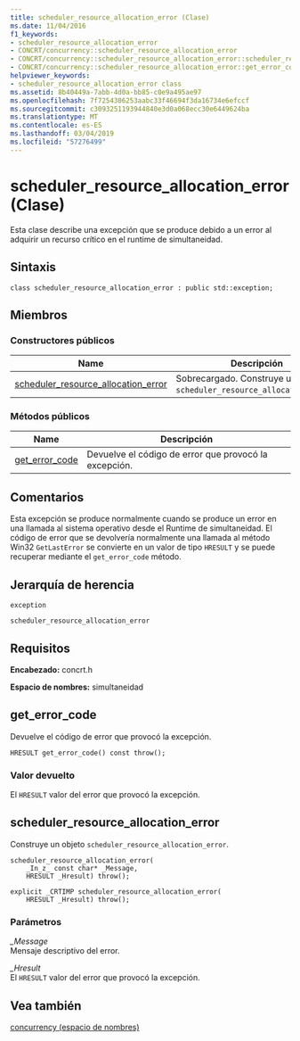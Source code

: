 ```yaml
---
title: scheduler_resource_allocation_error (Clase)
ms.date: 11/04/2016
f1_keywords:
- scheduler_resource_allocation_error
- CONCRT/concurrency::scheduler_resource_allocation_error
- CONCRT/concurrency::scheduler_resource_allocation_error::scheduler_resource_allocation_error
- CONCRT/concurrency::scheduler_resource_allocation_error::get_error_code
helpviewer_keywords:
- scheduler_resource_allocation_error class
ms.assetid: 8b40449a-7abb-4d0a-bb85-c0e9a495ae97
ms.openlocfilehash: 7f7254306253aabc33f46694f3da16734e6efccf
ms.sourcegitcommit: c3093251193944840e3d0a068ecc30e6449624ba
ms.translationtype: MT
ms.contentlocale: es-ES
ms.lasthandoff: 03/04/2019
ms.locfileid: "57276499"
---
```

# <a name="schedulerresourceallocationerror-class"></a>scheduler_resource_allocation_error (Clase)

Esta clase describe una excepción que se produce debido a un error al adquirir un recurso crítico en el runtime de simultaneidad.

## <a name="syntax"></a>Sintaxis

```
class scheduler_resource_allocation_error : public std::exception;
```

## <a name="members"></a>Miembros

### <a name="public-constructors"></a>Constructores públicos

|Name|Descripción|
|----------|-----------------|
|[scheduler_resource_allocation_error](#ctor)|Sobrecargado. Construye un objeto `scheduler_resource_allocation_error`.|

### <a name="public-methods"></a>Métodos públicos

|Name|Descripción|
|----------|-----------------|
|[get_error_code](#get_error_code)|Devuelve el código de error que provocó la excepción.|

## <a name="remarks"></a>Comentarios

Esta excepción se produce normalmente cuando se produce un error en una llamada al sistema operativo desde el Runtime de simultaneidad. El código de error que se devolvería normalmente una llamada al método Win32 `GetLastError` se convierte en un valor de tipo `HRESULT` y se puede recuperar mediante el `get_error_code` método.

## <a name="inheritance-hierarchy"></a>Jerarquía de herencia

`exception`

`scheduler_resource_allocation_error`

## <a name="requirements"></a>Requisitos

**Encabezado:** concrt.h

**Espacio de nombres:** simultaneidad

##  <a name="get_error_code"></a> get_error_code

Devuelve el código de error que provocó la excepción.

```
HRESULT get_error_code() const throw();
```

### <a name="return-value"></a>Valor devuelto

El `HRESULT` valor del error que provocó la excepción.

##  <a name="ctor"></a> scheduler_resource_allocation_error

Construye un objeto `scheduler_resource_allocation_error`.

```
scheduler_resource_allocation_error(
    _In_z_ const char* _Message,
    HRESULT _Hresult) throw();

explicit _CRTIMP scheduler_resource_allocation_error(
    HRESULT _Hresult) throw();
```

### <a name="parameters"></a>Parámetros

*_Message*<br/>
Mensaje descriptivo del error.

*_Hresult*<br/>
El `HRESULT` valor del error que provocó la excepción.

## <a name="see-also"></a>Vea también

[concurrency (espacio de nombres)](concurrency-namespace.md)
